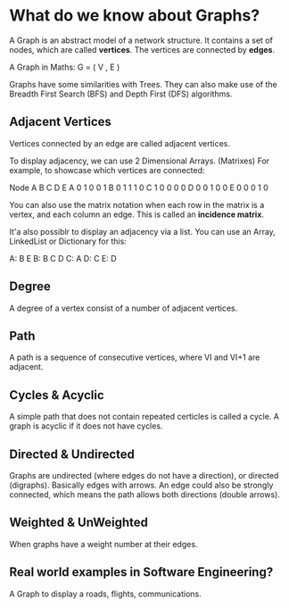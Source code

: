# What do we know about Graphs?

A Graph is an abstract model of a network structure.
It contains a set of nodes, which are called **vertices**.
The vertices are connected by **edges**.

A Graph in Maths:
G = ( V , E )

Graphs have some similarities with Trees. They can also make use of the Breadth First Search (BFS) and Depth First (DFS) algorithms. 

## Adjacent Vertices

Vertices connected by an edge are called adjacent vertices.

To display adjacency, we can use 2 Dimensional Arrays. (Matrixes)
For example, to showcase which vertices are connected:

Node A B C D E
A 0 1 0 0 1
B 0 1 1 1 0
C 1 0 0 0 0
D 0 0 1 0 0
E 0 0 0 1 0 

You can also use the matrix notation when each row in
the matrix is a vertex, and each column an edge.
This is called an **incidence matrix**.

It'a also possiblr to display an adjacency via a list.
You can use an Array, LinkedList or Dictionary for this:

A: B E
B: B C D
C: A 
D: C
E: D

## Degree

A degree of a vertex consist of a number of adjacent vertices.

## Path

A path is a sequence of consecutive vertices, where VI and VI+1 are adjacent.

## Cycles & Acyclic

A simple path that does not contain repeated certicles is called a cycle.
A graph is acyclic if it does not have cycles.

## Directed & Undirected

Graphs are undirected (where edges do not have a direction), or directed (digraphs).
Basically edges with arrows. An edge could also be strongly connected, which means the path allows both directions (double arrows).

## Weighted & UnWeighted

When graphs have a weight number at their edges.

## Real world examples in Software Engineering?

A Graph to display a roads, flights, communications.

